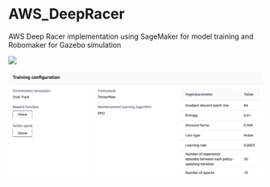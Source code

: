 # AWS_DeepRacer
AWS Deep Racer implementation using SageMaker for model training and Robomaker for Gazebo simulation

![](deepracer1.gif)

![Hyperparameters](https://github.com/emily86862/AWS_DeepRacer/blob/master/hyperparameters.png)
